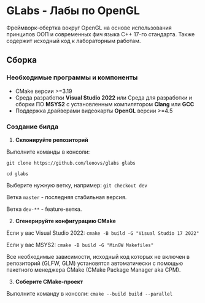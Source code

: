 # GLabs - Лабы по OpenGL
Фреймворк-обертка вокруг OpenGL на основе использования принципов ООП и
современных фич языка C++ 17-го стандарта. Также содержит исходный код к
лабораторным работам.

## Сборка

### Необходимые программы и компоненты
- CMake версии >=3.19
- Среда разработки __Visual Studio 2022__ или Среда для разработки и сборки ПО
__MSYS2__ c установленным компилятором __Clang__ или __GCC__
- Поддержка драйверами видеокарты __OpenGL__ версии >=4.5

### Создание билда
1. __Склонируйте репозиторий__

Выполните команды в консоли:

`git clone https://github.com/leoovs/glabs glabs`

`cd glabs`

Выберите нужную ветку, например:
`git checkout dev`

Ветка `master` - последняя стабильная версия.

Ветка `dev-**` - feature-ветка.

2. __Сгенерируйте конфигурацию CMake__

Если у вас Visual Studio 2022: `cmake -B build -G "Visual Studio 17 2022"`

Если у вас MSYS2: `cmake -B build -G "MinGW Makefiles"`

Все необходимые зависимости, исходный код которых не включен в репозиторий
(GLFW, GLM) установятся автоматически с помощью пакетного менеджера CMake
(CMake Package Manager aka CPM).

3. __Соберите CMake-проект__

Выполните команду в консоли: `cmake --build build --parallel`

